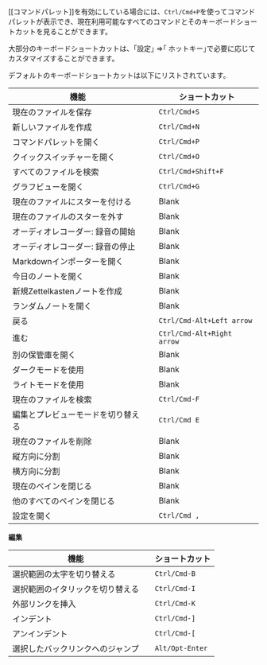 [[コマンドパレット]]を有効にしている場合には、`Ctrl/Cmd+P`を使ってコマンドパレットが表示でき、現在利用可能なすべてのコマンドとそのキーボードショートカットを見ることができます。

大部分のキーボードショートカットは、｢設定｣ =>｢ ホットキー｣で必要に応じてカスタマイズすることができます。

デフォルトのキーボードショートカットは以下にリストされています。

機能                        |   | ショートカット          
------------------------------- | - | ------------------
現在のファイルを保存               |   | `Ctrl/Cmd+S`      
新しいファイルを作成                 |   | `Ctrl/Cmd+N`      
コマンドパレットを開く           |   | `Ctrl/Cmd+P`      
クイックスイッチャーを開く             |   | `Ctrl/Cmd+O`      
すべてのファイルを検索             |   | `Ctrl/Cmd+Shift+F`
グラフビューを開く                 |   | `Ctrl/Cmd+G`      
現在のファイルにスターを付ける               |   | Blank             
現在のファイルのスターを外す             |   | Blank             
オーディオレコーダー: 録音の開始  |   | Blank             
オーディオレコーダー: 録音の停止  |   | Blank             
Markdownインポーターを開く         |   | Blank             
今日のノートを開く               |   | Blank             
新規Zettelkastenノートを作成    |   | Blank             
ランダムノートを開く                |   | Blank             
戻る                   |   | `Ctrl/Cmd-Alt+Left arrow`  
進む                |   | `Ctrl/Cmd-Alt+Right arrow`  
別の保管庫を開く             |   | Blank             
ダークモードを使用                   |   | Blank             
ライトモードを使用                  |   | Blank             
現在のファイルを検索             |   | `Ctrl/Cmd-F`      
編集とプレビューモードを切り替える        |   | `Ctrl/Cmd E`      
現在のファイルを削除             |   | Blank             
縦方向に分割                  |   | Blank             
横方向に分割                |   | Blank             
現在のペインを閉じる               |   | Blank             
他のすべてのペインを閉じる           |   | Blank             
設定を開く                   |   | `Ctrl/Cmd ,`      

**編集**

機能             |   | ショートカット    
-------------------- | - | ------------
選択範囲の太字を切り替える   |   | `Ctrl/Cmd-B` 
選択範囲のイタリックを切り替える |   | `Ctrl/Cmd-I`
外部リンクを挿入 |   | `Ctrl/Cmd-K`
インデント               |   | `Ctrl/Cmd-]`
アンインデント             |   | `Ctrl/Cmd-[`
選択したバックリンクへのジャンプ     |   | `Alt/Opt-Enter`